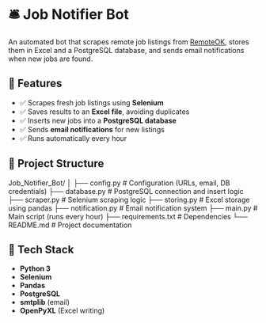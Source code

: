 # 🛎️ Job Notifier Bot

An automated bot that scrapes remote job listings from [RemoteOK](https://remoteok.com/), stores them in Excel and a PostgreSQL database, and sends email notifications when new jobs are found.

## 🚀 Features

- ✅ Scrapes fresh job listings using **Selenium**
- ✅ Saves results to an **Excel file**, avoiding duplicates
- ✅ Inserts new jobs into a **PostgreSQL database**
- ✅ Sends **email notifications** for new listings
- ✅ Runs automatically every hour

## 📂 Project Structure

Job_Notifier_Bot/
│
├── config.py # Configuration (URLs, email, DB credentials)
├── database.py # PostgreSQL connection and insert logic
├── scraper.py # Selenium scraping logic
├── storing.py # Excel storage using pandas
├── notification.py # Email notification system
├── main.py # Main script (runs every hour)
├── requirements.txt # Dependencies
└── README.md # Project documentation


## 🧰 Tech Stack

- **Python 3**
- **Selenium**
- **Pandas**
- **PostgreSQL**
- **smtplib** (email)
- **OpenPyXL** (Excel writing)

